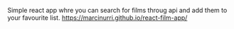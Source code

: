 Simple react app whre you can search for films throug api and add them to your favourite list.
https://marcinurri.github.io/react-film-app/
